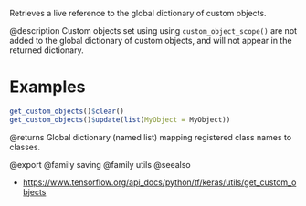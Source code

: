 Retrieves a live reference to the global dictionary of custom objects.

@description
Custom objects set using using `custom_object_scope()` are not added to the
global dictionary of custom objects, and will not appear in the returned
dictionary.

# Examples

```r
get_custom_objects()$clear()
get_custom_objects()$update(list(MyObject = MyObject))
```

@returns
    Global dictionary (named list) mapping registered class names to classes.

@export
@family saving
@family utils
@seealso
+ <https://www.tensorflow.org/api_docs/python/tf/keras/utils/get_custom_objects>
